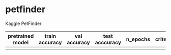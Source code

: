 # petfinder
Kaggle PetFinder

|pretrained model|train accuracy|val accuracy|test acccuracy|n_epochs|criterion|optimizer|learning rate|momentum|scheduler|step size|gamma|link|
|---|---|---|---|---|---|---|---|---|---|---|---|---|
||||||||||||||
